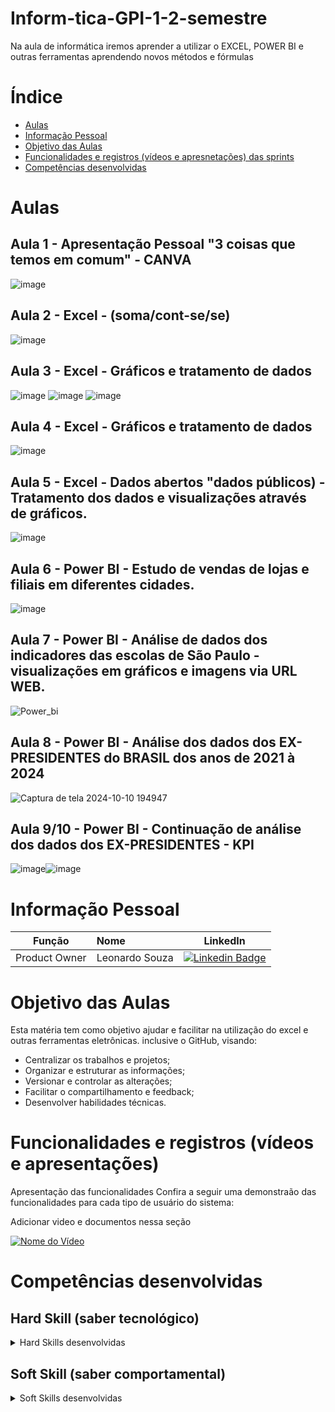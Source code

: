 # Inform-tica-GPI-1-2-semestre
Na aula de informática iremos aprender a utilizar o EXCEL, POWER BI e outras ferramentas aprendendo novos métodos e fórmulas


# Índice

* [Aulas](#aulas)
* [Informação Pessoal](#informação-pessoal)
* [Objetivo das Aulas](#objetivo-das-aulas)
* [Funcionalidades e registros (vídeos e apresnetações) das sprints](#uncionalidades-e-registros-(vídeos-e-apresnetações)-das-sprints)
* [Competências desenvolvidas](#competências-desenvolvidas)


# Aulas
## Aula 1 - Apresentação Pessoal "3 coisas que temos em comum" - CANVA
![image](https://github.com/user-attachments/assets/062e9c72-225f-4a16-92c8-3551c9c00985)

## Aula 2 - Excel - (soma/cont-se/se)
![image](https://github.com/user-attachments/assets/bc98d05b-8c5f-45bc-9088-9dc6c6baafd3)

## Aula 3 - Excel - Gráficos e tratamento de dados
![image](https://github.com/user-attachments/assets/f617719d-9f09-4262-a030-ea62c13b5fc9)
![image](https://github.com/user-attachments/assets/b93fc7e6-8609-4175-b6e0-bbd91ccfe585)
![image](https://github.com/user-attachments/assets/4c7bf058-f418-4f2b-972b-c18e7b2a0b53)

## Aula 4 - Excel - Gráficos e tratamento de dados
![image](https://github.com/user-attachments/assets/aad5818c-c8b0-4275-b147-7839ee7e997e)

## Aula 5 - Excel - Dados abertos "dados públicos) - Tratamento dos dados e visualizações através de gráficos.
![image](https://github.com/user-attachments/assets/2b72f5c6-6835-4928-ad5b-22458a8879ed)

## Aula 6 - Power BI - Estudo de vendas de lojas e filiais em diferentes cidades.
![image](https://github.com/user-attachments/assets/7ef2a2da-6bcd-4fd9-853c-8683b01dab3f)

## Aula 7 - Power BI - Análise de dados dos indicadores das escolas de São Paulo - visualizações em gráficos e imagens via URL WEB.
![Power_bi](https://github.com/user-attachments/assets/a269afea-05b4-4648-af98-463580b24373)

## Aula 8 - Power BI - Análise dos dados dos EX-PRESIDENTES do BRASIL dos anos de 2021 à 2024
![Captura de tela 2024-10-10 194947](https://github.com/user-attachments/assets/efd66acf-da6c-4d80-bc5a-66e0ebc05d52)

## Aula 9/10 - Power BI - Continuação de análise dos dados dos EX-PRESIDENTES - KPI
![image](https://github.com/user-attachments/assets/e158aace-bf0e-4d54-941e-252b1290a38e)![image](https://github.com/user-attachments/assets/dedbef1d-e8df-4307-b4f9-dcb3414a3da0)


# Informação Pessoal
|    Função     | Nome                                  |                                                                                                                                                      LinkedIn                                                                                                                                                      |
| :-----------: | :------------------------------------ | :-------------------------------------------------------------------------------------------------------------------------------------------------------------------------------------------------------------------------------------------------------------------------------------------------------------------------: |
| Product Owner |   Leonardo Souza         |     [![Linkedin Badge](https://img.shields.io/badge/Linkedin-blue?style=flat-square&logo=Linkedin&logoColor=white)](https://www.linkedin.com/in/leonardo-dos-santos-souza-870511169)              |


# Objetivo das Aulas
Esta matéria tem como objetivo ajudar e facilitar na utilização do excel e outras ferramentas eletrônicas. inclusive o GitHub, visando:
* Centralizar os trabalhos e projetos;
* Organizar e estruturar as informações;
* Versionar e controlar as alterações;
* Facilitar o compartilhamento e feedback;
* Desenvolver habilidades técnicas.


# Funcionalidades e registros (vídeos e apresentações)

Apresentação das funcionalidades
Confira a seguir uma demonstraão das funcionalidades para cada tipo de usuário do sistema:

Adicionar video e documentos nessa seção

[![Nome do Vídeo](https://img.youtube.com/vi/pBy1zgt0XPc/0.jpg)](https://www.youtube.com/embed/pBy1zgt0XPc)

# Competências desenvolvidas

## Hard Skill (saber tecnológico)
<details>
<summary>Hard Skills desenvolvidas</summary>
  
| Tecnologia/Metodologia | Classificação |
| ---------------------- | ------------- |
| GitHub | ★ ★ ★ ★ ★ ★ ★ ☆ ☆ ☆ |
| Gestão de Projetos | ★ ★ ★ ★ ★ ★ ☆ ☆ ☆ ☆ |
| Prodct Owner | ★ ★ ★ ★ ★ ★ ★ ☆ ☆ ☆ |
| Markdown | ★ ★ ★ ★ ★ ★ ★ ☆ ☆ ☆ |
| Git Projects | ★ ★ ★ ★ ★ ★ ★ ☆ ☆ ☆ |
 
</details>

## Soft Skill (saber comportamental)
<details>
<summary>Soft Skills desenvolvidas</summary>

| Habilidades | Classificação |
| ---------------------- | ------------- |
| Colaboração | ★ ★ ★ ★ ★ ☆ ☆ ☆ ☆ ☆ |
| Proatividade| ★ ★ ★ ★ ★ ★ ☆ ☆ ☆ ☆ |
| Pensamento Crítico | ★ ★ ★ ★ ★ ★ ★ ☆ ☆ ☆ |
| Gerenciamento de Tempo | ★ ★ ★ ★ ★ ★ ★ ☆ ☆ ☆ |
| Adaptabilidade | ★ ★ ★ ★ ★ ★ ★ ☆ ☆ ☆ |
| Resiliência | ★ ★ ★ ★ ★ ★ ★ ☆ ☆ ☆ |

</details>
